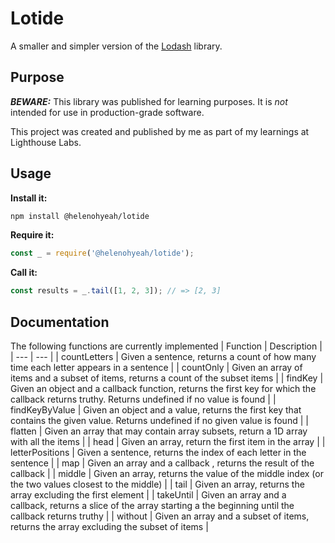 # Lotide
A smaller and simpler version of the [Lodash](https://lodash.com/) library.
## Purpose
**_BEWARE:_** This library was published for learning purposes. It is _not_ intended for use in production-grade software.

This project was created and published by me as part of my learnings at Lighthouse Labs.

## Usage

**Install it:**

```bash
npm install @helenohyeah/lotide
```
**Require it:**
```javascript
const _ = require('@helenohyeah/lotide');
```
**Call it:**
```javascript
const results = _.tail([1, 2, 3]); // => [2, 3]
```

## Documentation

The following functions are currently implemented
| Function | Description |
| --- | --- |
| countLetters | Given a sentence, returns a count of how many time each letter appears in a sentence |
| countOnly | Given an array of items and a subset of items, returns a count of the subset items |
| findKey | Given an object and a callback function, returns the first key for which the callback returns truthy. Returns undefined if no value is found |
| findKeyByValue | Given an object and a value, returns the first key that contains the given value. Returns undefined if no given value is found |
| flatten | Given an array that may contain array subsets, return a 1D array with all the items |
| head | Given an array, return the first item in the array |
| letterPositions | Given a sentence, returns the index of each letter in the sentence |
| map | Given an array and a callback , returns the result of the callback |
| middle | Given an array, returns the value of the middle index (or the two values closest to the middle) |
| tail | Given an array, returns the array excluding the first element |
| takeUntil | Given an array and a callback, returns a slice of the array starting a the beginning until the callback returns truthy |
| without | Given an array and a subset of items, returns the array excluding the subset of items |
